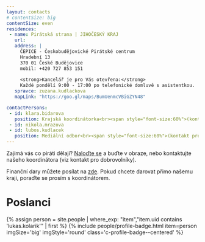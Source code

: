 ```yaml
---
layout: contacts
# contentSize: big
contentSize: even
residences:
 - name: Pirátská strana | JIHOČESKÝ KRAJ
   url:
   address: |
     ČEPICE - Českobudějovické Pirátské centrum
     Hradební 13
     370 01 České Budějovice
     mobil: +420 727 853 151
     
     <strong>Kancelář je pro Vás otevřena:</strong>
     Každé pondělí 9:00 - 17:00 po telefonické domluvě s asistentkou.
   spravce: zuzana.kudlackova
   mapLink: "https://goo.gl/maps/BumUenmcVBiGZYN48"

contactPersons:
 - id: klara.bidarova
   position: Krajská koordinátorka<br><span style="font-size:60%">(kontakt pro dobrovolníky a zájemce o členství)</span>
 - id: nikola.mrazova  
 - id: lubos.kudlacek
   position: Mediální odbor<br><span style="font-size:60%">(kontakt pro novináře)</span>
---
```



Zajímá vás co piráti dělají? [Naloďte se](https://nalodeni.pirati.cz/) a buďte v obraze, nebo kontaktujte našeho koordinátora (viz kontakt pro dobrovolníky).

Finanční dary můžete posílat na [zde](https://dary.pirati.cz).
Pokud chcete darovat přimo našemu kraji, poraďte se prosím s koordinátorem.

<div class="o-section-header o-section-header--indented">
  <h1 class="t-h2-alt">Poslanci</h1>
</div>

{% assign person = site.people | where_exp: "item","item.uid contains 'lukas.kolarik'" | first  %}
{% include people/profile-badge.html item=person imgSize='big' imgStyle='round' class='c-profile-badge--centered' %}

